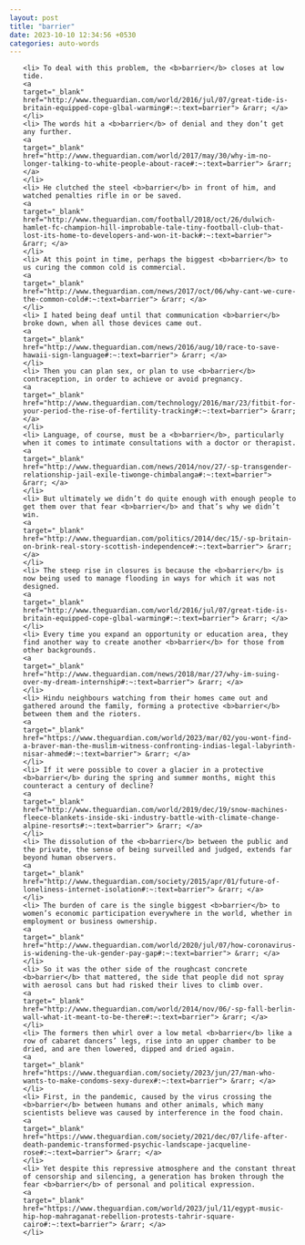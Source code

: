 ```yaml
---
layout: post
title: "barrier"
date: 2023-10-10 12:34:56 +0530
categories: auto-words
---
```

<ol>

    <li> To deal with this problem, the <b>barrier</b> closes at low tide.
    <a 
    target="_blank" 
    href="http://www.theguardian.com/world/2016/jul/07/great-tide-is-britain-equipped-cope-glbal-warming#:~:text=barrier"> &rarr; </a>
    </li>
    <li> The words hit a <b>barrier</b> of denial and they don’t get any further.
    <a 
    target="_blank" 
    href="http://www.theguardian.com/world/2017/may/30/why-im-no-longer-talking-to-white-people-about-race#:~:text=barrier"> &rarr; </a>
    </li>
    <li> He clutched the steel <b>barrier</b> in front of him, and watched penalties rifle in or be saved.
    <a 
    target="_blank" 
    href="http://www.theguardian.com/football/2018/oct/26/dulwich-hamlet-fc-champion-hill-improbable-tale-tiny-football-club-that-lost-its-home-to-developers-and-won-it-back#:~:text=barrier"> &rarr; </a>
    </li>
    <li> At this point in time, perhaps the biggest <b>barrier</b> to us curing the common cold is commercial.
    <a 
    target="_blank" 
    href="http://www.theguardian.com/news/2017/oct/06/why-cant-we-cure-the-common-cold#:~:text=barrier"> &rarr; </a>
    </li>
    <li> I hated being deaf until that communication <b>barrier</b> broke down, when all those devices came out.
    <a 
    target="_blank" 
    href="http://www.theguardian.com/news/2016/aug/10/race-to-save-hawaii-sign-language#:~:text=barrier"> &rarr; </a>
    </li>
    <li> Then you can plan sex, or plan to use <b>barrier</b> contraception, in order to achieve or avoid pregnancy.
    <a 
    target="_blank" 
    href="http://www.theguardian.com/technology/2016/mar/23/fitbit-for-your-period-the-rise-of-fertility-tracking#:~:text=barrier"> &rarr; </a>
    </li>
    <li> Language, of course, must be a <b>barrier</b>, particularly when it comes to intimate consultations with a doctor or therapist.
    <a 
    target="_blank" 
    href="http://www.theguardian.com/news/2014/nov/27/-sp-transgender-relationship-jail-exile-tiwonge-chimbalanga#:~:text=barrier"> &rarr; </a>
    </li>
    <li> But ultimately we didn’t do quite enough with enough people to get them over that fear <b>barrier</b> and that’s why we didn’t win.
    <a 
    target="_blank" 
    href="http://www.theguardian.com/politics/2014/dec/15/-sp-britain-on-brink-real-story-scottish-independence#:~:text=barrier"> &rarr; </a>
    </li>
    <li> The steep rise in closures is because the <b>barrier</b> is now being used to manage flooding in ways for which it was not designed.
    <a 
    target="_blank" 
    href="http://www.theguardian.com/world/2016/jul/07/great-tide-is-britain-equipped-cope-glbal-warming#:~:text=barrier"> &rarr; </a>
    </li>
    <li> Every time you expand an opportunity or education area, they find another way to create another <b>barrier</b> for those from other backgrounds.
    <a 
    target="_blank" 
    href="http://www.theguardian.com/news/2018/mar/27/why-im-suing-over-my-dream-internship#:~:text=barrier"> &rarr; </a>
    </li>
    <li> Hindu neighbours watching from their homes came out and gathered around the family, forming a protective <b>barrier</b> between them and the rioters.
    <a 
    target="_blank" 
    href="https://www.theguardian.com/world/2023/mar/02/you-wont-find-a-braver-man-the-muslim-witness-confronting-indias-legal-labyrinth-nisar-ahmed#:~:text=barrier"> &rarr; </a>
    </li>
    <li> If it were possible to cover a glacier in a protective <b>barrier</b> during the spring and summer months, might this counteract a century of decline?
    <a 
    target="_blank" 
    href="http://www.theguardian.com/world/2019/dec/19/snow-machines-fleece-blankets-inside-ski-industry-battle-with-climate-change-alpine-resorts#:~:text=barrier"> &rarr; </a>
    </li>
    <li> The dissolution of the <b>barrier</b> between the public and the private, the sense of being surveilled and judged, extends far beyond human observers.
    <a 
    target="_blank" 
    href="http://www.theguardian.com/society/2015/apr/01/future-of-loneliness-internet-isolation#:~:text=barrier"> &rarr; </a>
    </li>
    <li> The burden of care is the single biggest <b>barrier</b> to women’s economic participation everywhere in the world, whether in employment or business ownership.
    <a 
    target="_blank" 
    href="http://www.theguardian.com/world/2020/jul/07/how-coronavirus-is-widening-the-uk-gender-pay-gap#:~:text=barrier"> &rarr; </a>
    </li>
    <li> So it was the other side of the roughcast concrete <b>barrier</b> that mattered, the side that people did not spray with aerosol cans but had risked their lives to climb over.
    <a 
    target="_blank" 
    href="http://www.theguardian.com/world/2014/nov/06/-sp-fall-berlin-wall-what-it-meant-to-be-there#:~:text=barrier"> &rarr; </a>
    </li>
    <li> The formers then whirl over a low metal <b>barrier</b> like a row of cabaret dancers’ legs, rise into an upper chamber to be dried, and are then lowered, dipped and dried again.
    <a 
    target="_blank" 
    href="https://www.theguardian.com/society/2023/jun/27/man-who-wants-to-make-condoms-sexy-durex#:~:text=barrier"> &rarr; </a>
    </li>
    <li> First, in the pandemic, caused by the virus crossing the <b>barrier</b> between humans and other animals, which many scientists believe was caused by interference in the food chain.
    <a 
    target="_blank" 
    href="https://www.theguardian.com/society/2021/dec/07/life-after-death-pandemic-transformed-psychic-landscape-jacqueline-rose#:~:text=barrier"> &rarr; </a>
    </li>
    <li> Yet despite this repressive atmosphere and the constant threat of censorship and silencing, a generation has broken through the fear <b>barrier</b> of personal and political expression.
    <a 
    target="_blank" 
    href="https://www.theguardian.com/world/2023/jul/11/egypt-music-hip-hop-mahraganat-rebellion-protests-tahrir-square-cairo#:~:text=barrier"> &rarr; </a>
    </li>